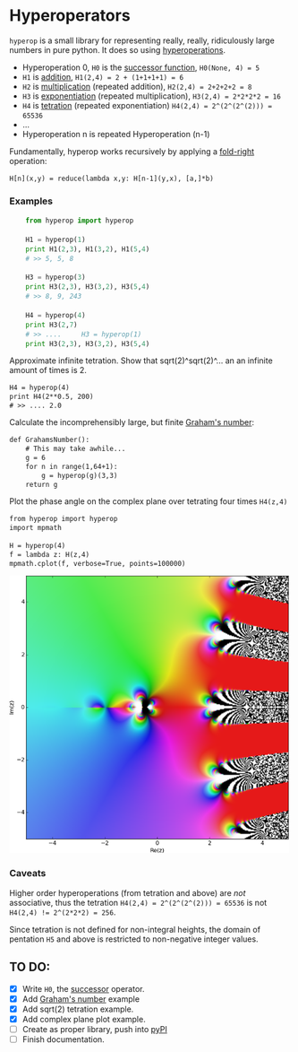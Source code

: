 # Hyperoperators

`hyperop` is a small library for representing really, really, ridiculously large numbers in pure python. It does so using [hyperoperations](https://en.wikipedia.org/wiki/Hyperoperation).

+ Hyperoperation 0, `H0` is the [successor function](https://en.wikipedia.org/wiki/Successor_function), `H0(None, 4) = 5`
+ `H1` is [addition](https://en.wikipedia.org/wiki/Addition), `H1(2,4) = 2 + (1+1+1+1) = 6`
+ `H2` is [multiplication](https://en.wikipedia.org/wiki/Multiplication) (repeated addition), `H2(2,4) = 2+2+2+2 = 8`
+ `H3` is [exponentiation](https://en.wikipedia.org/wiki/Exponentiation) (repeated multiplication), `H3(2,4) = 2*2*2*2 = 16`
+ `H4` is [tetration](https://en.wikipedia.org/wiki/Tetration) (repeated exponentiation) `H4(2,4) = 2^(2^(2^(2))) = 65536`
+ ...
+ Hyperoperation n is repeated Hyperoperation (n-1)


Fundamentally, hyperop works recursively by applying a [fold-right](https://en.wikipedia.org/wiki/Fold_(higher-order_function)) operation:
  
    H[n](x,y) = reduce(lambda x,y: H[n-1](y,x), [a,]*b)

### Examples

``` python
    from hyperop import hyperop

    H1 = hyperop(1)
    print H1(2,3), H1(3,2), H1(5,4)
    # >> 5, 5, 8

    H3 = hyperop(3)
    print H3(2,3), H3(3,2), H3(5,4)
    # >> 8, 9, 243

    H4 = hyperop(4)   
    print H3(2,7)
    # >> ....     H3 = hyperop(1)
    print H3(2,3), H3(3,2), H3(5,4)
```
  
Approximate infinite tetration. Show that sqrt(2)^sqrt(2)^... an an infinite amount of times is 2.

    H4 = hyperop(4)
    print H4(2**0.5, 200)
    # >> .... 2.0
  

Calculate the incomprehensibly large, but finite [Graham's number](https://en.wikipedia.org/wiki/Graham%27s_number):

    def GrahamsNumber():
        # This may take awhile...
        g = 6
        for n in range(1,64+1):
            g = hyperop(g)(3,3)
        return g

Plot the phase angle on the complex plane over tetrating four times `H4(z,4)`
 
    from hyperop import hyperop
    import mpmath

    H = hyperop(4)
    f = lambda z: H(z,4)
    mpmath.cplot(f, verbose=True, points=100000)


![Complex tetration plot](figures/tetration_example.png)

 
### Caveats
  
Higher order hyperoperations (from tetration and above) are _not_ associative, thus the tetration `H4(2,4) = 2^(2^(2^(2))) = 65536` is not `H4(2,4) != 2^(2*2*2) = 256`.

Since tetration is not defined for non-integral heights, the domain of pentation `H5` and above is restricted to non-negative integer values.


## TO DO:

  + [x] Write `H0`, the [successor](https://en.wikipedia.org/wiki/Successor_function) operator.
  + [x] Add [Graham's number](https://en.wikipedia.org/wiki/Graham%27s_number) example
  + [x] Add sqrt(2) tetration example.
  + [x] Add complex plane plot example.
  + [ ] Create as proper library, push into [pyPI](http://peterdowns.com/posts/first-time-with-pypi.html)
  + [ ] Finish documentation.